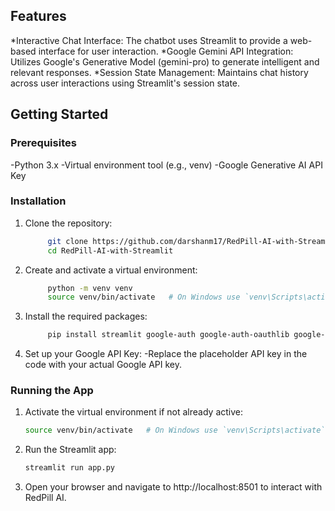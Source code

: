 ## Features
*Interactive Chat Interface: The chatbot uses Streamlit to provide a web-based interface for user interaction.
*Google Gemini API Integration: Utilizes Google's Generative Model (gemini-pro) to generate intelligent and relevant responses.
*Session State Management: Maintains chat history across user interactions using Streamlit's session state.

## Getting Started

### Prerequisites
-Python 3.x
-Virtual environment tool (e.g., venv)
-Google Generative AI API Key

### Installation
1. Clone the repository:
   ```sh
        git clone https://github.com/darshanm17/RedPill-AI-with-Streamlit.git
        cd RedPill-AI-with-Streamlit

2. Create and activate a virtual environment:
    ```sh
         python -m venv venv
         source venv/bin/activate   # On Windows use `venv\Scripts\activate`
3. Install the required packages:
    ```sh
         pip install streamlit google-auth google-auth-oauthlib google-generativeai
4. Set up your Google API Key:
   -Replace the placeholder API key in the code with your actual Google API key.

### Running the App

1. Activate the virtual environment if not already active:
   ```sh
   source venv/bin/activate   # On Windows use `venv\Scripts\activate`
2. Run the Streamlit app:
   ```sh
   streamlit run app.py
3. Open your browser and navigate to http://localhost:8501 to interact with RedPill AI.
  
